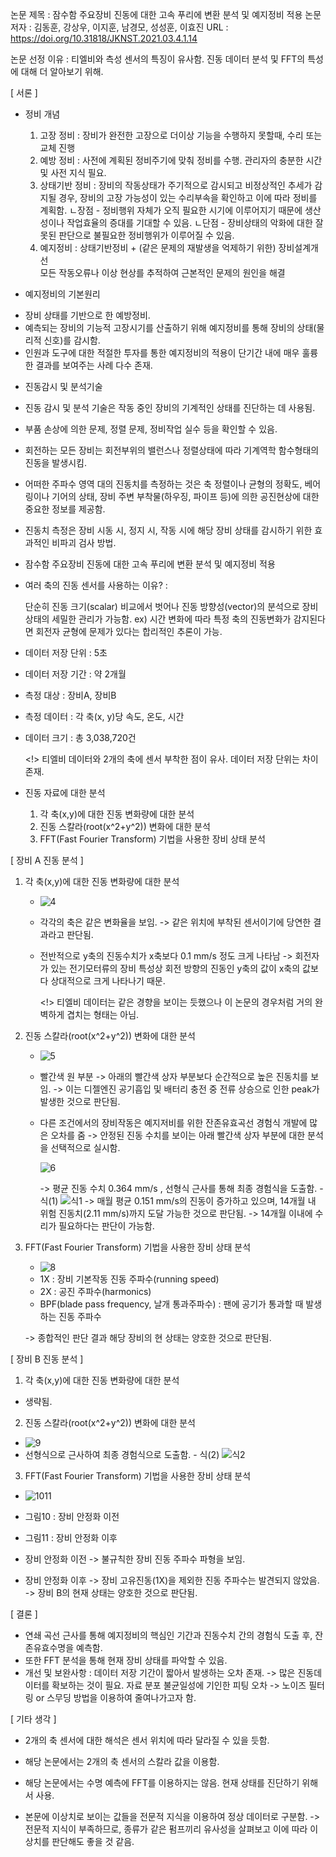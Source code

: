논문 제목 : 잠수함 주요장비 진동에 대한 고속 푸리에 변환 분석 및 예지정비 적용
논문 저자 : 김동훈, 강상우, 이지훈, 남경모, 성성훈, 이효진
URL :  https://doi.org/10.31818/JKNST.2021.03.4.1.14

논문 선정 이유 : 티엘비와 측성 센서의 특징이 유사함. 진동 데이터 분석 및 FFT의 특성에 대해 더 알아보기 위해.

[ 서론 ]

* 정비 개념

  1) 고장 정비 : 장비가 완전한 고장으로 더이상 기능을 수행하지 못할때, 수리 또는 교체 진행
  2) 예방 정비 : 사전에 계획된 정비주기에 맞춰 정비를 수행. 관리자의 충분한 시간 및 사전 지식 필요.  
  3) 상태기반 정비 : 장비의 작동상태가 주기적으로 감시되고 비정상적인 추세가 감지될 경우, 장비의 고장 가능성이 있는 수리부속을 확인하고 이에 따라 정비를 계획함.
                     ㄴ장점 - 정비행위 자체가 오직 필요한 시기에 이루어지기 때문에 생산성이나 작업효율의 증대를 기대할 수 있음.
                     ㄴ단점 - 장비상태의 악화에 대한 잘못된 판단으로 불필요한 정비행위가 이루어질 수 있음.
  4) 예지정비 : 상태기반정비 + (같은 문제의 재발생을 억제하기 위한) 장비설계개선                    
                모든 작동오류나 이상 현상를 추적하여 근본적인 문제의 원인을 해결


* 예지정비의 기본원리

- 장비 상태를 기반으로 한 예방정비.
- 예측되는 장비의 기능적 고장시기를 산출하기 위해 예지정비를 통해 장비의 상태(물리적 신호)를 감시함.
- 인원과 도구에 대한 적절한 투자를 통한 예지정비의 적용이 단기간 내에 매우 훌륭한 결과를 보여주는 사례 다수 존재.


* 진동감시 및 분석기술

- 진동 감시 및 분석 기술은 작동 중인 장비의 기계적인 상태를 진단하는 데 사용됨.
- 부품 손상에 의한 문제, 정렬 문제, 정비작업 실수 등을 확인할 수 있음.

- 회전하는 모든 장비는 회전부위의 밸런스나 정렬상태에 따라 기계역학 함수형태의 진동을 발생시킴.
- 어떠한 주파수 영역 대의 진동치를 측정하는 것은 
  축 정렬이나 균형의 정확도, 베어링이나 기어의 상태, 장비 주변 부착물(하우징, 파이프 등)에 의한 공진현상에 대한 중요한 정보를 제공함.
- 진동치 측정은 장비 시동 시, 정지 시, 작동 시에 해당 장비 상태를 감시하기 위한 효과적인 비파괴 검사 방법.


* 잠수함 주요장비 진동에 대한 고속 푸리에 변환 분석 및 예지정비 적용

- 여러 축의 진동 센서를 사용하는 이유? : 
   
   단순히 진동 크기(scalar) 비교에서 벗어나 진동 방향성(vector)의 분석으로 장비 상태의 세밀한 관리가 가능함.
   ex) 시간 변화에 따라 특정 축의 진동변화가 감지된다면 회전자 균형에 문제가 있다는 합리적인 추론이 가능.
                     
                     
- 데이터 저장 단위 : 5초
- 데이터 저장 기간 : 약 2개월
- 측정 대상 : 장비A, 장비B
- 측정 데이터 : 각 축(x, y)당 속도, 온도, 시간
- 데이터 크기 : 총 3,038,720건

  <!> 티엘비 데이터와 2개의 축에 센서 부착한 점이 유사. 데이터 저장 단위는 차이 존재.

- 진동 자료에 대한 분석
  1) 각 축(x,y)에 대한 진동 변화량에 대한 분석
  2) 진동 스칼라(root(x^2+y^2)) 변화에 대한 분석
  3) FFT(Fast Fourier Transform) 기법을 사용한 장비 상태 분석
  
  
[ 장비 A 진동 분석 ]
 
  1) 각 축(x,y)에 대한 진동 변화량에 대한 분석
  
     - ![4](https://user-images.githubusercontent.com/63287424/128481238-5fb71006-e34d-446f-97e1-b3050166815c.PNG)
     - 각각의 축은 같은 변화율을 보임. 
       -> 같은 위치에 부착된 센서이기에 당연한 결과라고 판단됨.
     - 전반적으로 y축의 진동수치가 x축보다 0.1 mm/s 정도 크게 나타남 
       -> 회전자가 있는 전기모터류의 장비 특성상 회전 방향의 진동인 y축의 값이 x축의 값보다 상대적으로 크게 나타나기 때문.
       
       <!> 티엘비 데이터는 같은 경향을 보이는 듯했으나 이 논문의 경우처럼 거의 완벽하게 겹치는 형태는 아님.
       
 
  2) 진동 스칼라(root(x^2+y^2)) 변화에 대한 분석
  
     - ![5](https://user-images.githubusercontent.com/63287424/128481257-deb83673-561a-47ca-a77e-f3a4785c897f.PNG)
     - 빨간색 원 부분 -> 아래의 빨간색 상자 부분보다 순간적으로 높은 진동치를 보임.
                      -> 이는 디젤엔진 공기흡입 및 배터리 충전 중 전류 상승으로 인한 peak가 발생한 것으로 판단됨.
     
     - 다른 조건에서의 장비작동은 예지저비를 위한 잔존유효곡선 경험식 개발에 많은 오차를 줌
       -> 안정된 진동 수치를 보이는 아래 빨간색 상자 부분에 대한 분석을 선택적으로 실시함.
       
         ![6](https://user-images.githubusercontent.com/63287424/128481262-5660cb10-9228-4195-ac18-5337ae76666e.PNG)
         
       -> 평균 진동 수치 0.364 mm/s , 선형식 근사를 통해 최종 경험식을 도출함. - 식(1)
                                                                                ![식1](https://user-images.githubusercontent.com/63287424/128481270-0c616e4c-4fcb-465b-96c8-04755154f40e.PNG)
       -> 매월 평균 0.151 mm/s의 진동이 증가하고 있으며, 14개월 내 위험 진동치(2.11 mm/s)까지 도달 가능한 것으로 판단됨.
       -> 14개월 이내에 수리가 필요하다는 판단이 가능함.
  
  
  3) FFT(Fast Fourier Transform) 기법을 사용한 장비 상태 분석

     - ![8](https://user-images.githubusercontent.com/63287424/128481281-191fe891-8ad0-496b-a8d1-254c0303a184.PNG)
     - 1X : 장비 기본작동 진동 주파수(running speed)
     - 2X : 공진 주파수(harmonics)
     - BPF(blade pass frequency, 날개 통과주파수) : 팬에 공기가 통과할 때 발생하는 진동 주파수
     
     -> 종합적인 판단 결과 해당 장비의 현 상태는 양호한 것으로 판단됨.
     

[ 장비 B 진동 분석 ]

  1) 각 축(x,y)에 대한 진동 변화량에 대한 분석
  
  - 생략됨.
  
  2) 진동 스칼라(root(x^2+y^2)) 변화에 대한 분석
  
  - ![9](https://user-images.githubusercontent.com/63287424/128481286-18c34c0b-1a59-48a8-9a61-9047802a7dd9.PNG)
  - 선형식으로 근사하여 최종 경험식으로 도출함. - 식(2)
                                                 ![식2](https://user-images.githubusercontent.com/63287424/128481291-aa54f403-1346-4839-8614-7f5027ef7747.PNG)
  
  3) FFT(Fast Fourier Transform) 기법을 사용한 장비 상태 분석
  
  - ![1011](https://user-images.githubusercontent.com/63287424/128481301-679e71c7-7d85-4ef9-b52b-238e02fc8ac3.PNG)
  - 그림10 : 장비 안정화 이전
  - 그림11 : 장비 안정화 이후
  
  - 장비 안정화 이전 -> 불규칙한 장비 진동 주파수 파형을 보임.
  - 장비 안정화 이후 -> 장비 고유진동(1X)을 제외한 진동 주파수는 발견되지 않았음.
                     -> 장비 B의 현재 상태는 양호한 것으로 판단됨.
                     
 [ 결론 ]
 
 - 연쇄 곡선 근사를 통해 예지정비의 핵심인 기간과 진동수치 간의 경험식 도출 후, 잔존유효수명을 예측함.
 - 또한 FFT 분석을 통해 현재 장비 상태를 파악할 수 있음.
 - 개선 및 보완사항 : 데이터 저장 기간이 짧아서 발생하는 오차 존재. -> 많은 진동데이터를 확보하는 것이 필요.
                     자료 분포 불균일성에 기인한 피팅 오차 -> 노이즈 필터링 or 스무딩 방법을 이용하여 줄여나가고자 함.
                     
                     
 [ 기타 생각 ]
 
 - 2개의 축 센서에 대한 해석은 센서 위치에 따라 달라질 수 있을 듯함.
 - 해당 논문에서는 2개의 축 센서의 스칼라 값을 이용함.
 
 - 해당 논문에서는 수명 예측에 FFT를 이용하지는 않음. 현재 상태를 진단하기 위해서 사용.
 
 - 본문에 이상치로 보이는 값들을 전문적 지식을 이용하여 정상 데이터로 구분함.
    -> 전문적 지식이 부족하므로, 종류가 같은 펌프끼리 유사성을 살펴보고 이에 따라 이상치를 판단해도 좋을 것 같음.
    

